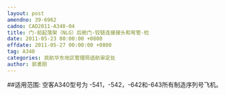 ```yaml
---
layout: post
amendno: 39-6962
cadno: CAD2011-A340-04
title: 门-前起落架（NLG）后舱门-铰链连接接头和弯管-检
date: 2011-05-23 00:00:00 +0800
effdate: 2011-05-27 00:00:00 +0800
tag: A340
categories: 民航华东地区管理局适航审定处
author: 郭勇刚
---
```


##适用范围:
空客A340型号为 -541，-542，-642和-643所有制造序列号飞机。

